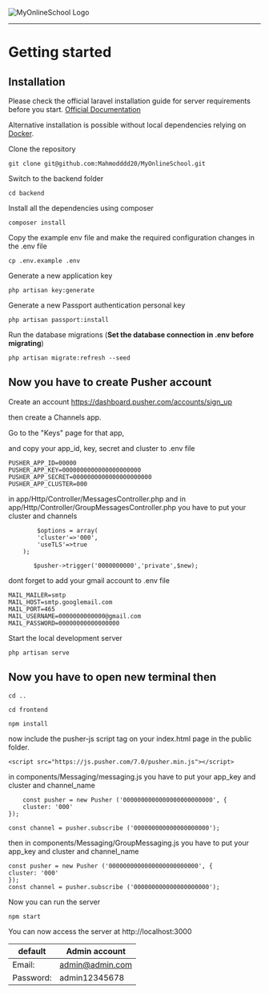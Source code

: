 ![MyOnlineSchool Logo](https://i.ibb.co/Qcwp9Zt/logos.png)

------------------------------------------------------------------------------------------------------------------

# Getting started

## Installation

Please check the official laravel installation guide for server requirements before you start. [Official Documentation](https://laravel.com/docs/5.4/installation#installation)

Alternative installation is possible without local dependencies relying on [Docker](#docker). 

Clone the repository

    git clone git@github.com:Mahmodddd20/MyOnlineSchool.git

Switch to the backend folder

    cd backend

Install all the dependencies using composer

    composer install

Copy the example env file and make the required configuration changes in the .env file

    cp .env.example .env

Generate a new application key

    php artisan key:generate

Generate a new Passport authentication personal key

    php artisan passport:install

Run the database migrations (**Set the database connection in .env before migrating**)

    php artisan migrate:refresh --seed
    
## Now you have to create Pusher account

Create an account https://dashboard.pusher.com/accounts/sign_up
 
then create a Channels app. 

Go to the "Keys" page for that app, 

and copy your app_id, key, secret and cluster to .env file

    PUSHER_APP_ID=00000
    PUSHER_APP_KEY=0000000000000000000000
    PUSHER_APP_SECRET=0000000000000000000000
    PUSHER_APP_CLUSTER=000

in app/Http/Controller/MessagesController.php and in app/Http/Controller/GroupMessagesController.php 
you have to put your cluster and channels 

            $options = array(
            'cluster'=>'000',
            'useTLS'=>true
        );
        
           $pusher->trigger('0000000000','private',$new);


dont forget to add your gmail account to .env file 

    MAIL_MAILER=smtp
    MAIL_HOST=smtp.googlemail.com
    MAIL_PORT=465
    MAIL_USERNAME=0000000000000@gmail.com
    MAIL_PASSWORD=00000000000000000


Start the local development server

    php artisan serve

## Now you have to open new terminal then

    cd ..
    
    cd frontend
    
    npm install
    
now include the pusher-js script tag on your index.html page in the public folder.

    <script src="https://js.pusher.com/7.0/pusher.min.js"></script>
    
in components/Messaging/messaging.js you have to put your app_key and cluster and channel_name 

        const pusher = new Pusher ('0000000000000000000000000', {
        cluster: '000'
    });

    const channel = pusher.subscribe ('000000000000000000000');
    
then in components/Messaging/GroupMessaging.js you have to put your app_key and cluster and channel_name

    const pusher = new Pusher ('0000000000000000000000000', {
    cluster: '000'
    });
    const channel = pusher.subscribe ('000000000000000000000');

Now you can run the server
    
    npm start
    
You can now access the server at http://localhost:3000

default | Admin account
------------ | -------------
Email: | admin@admin.com
Password: | admin12345678



    
